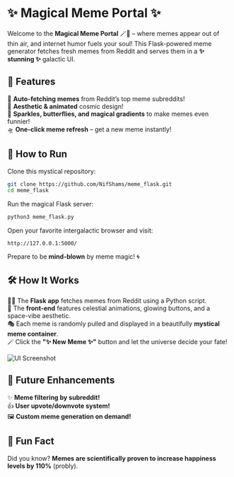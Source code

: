 
# ✨ Magical Meme Portal ✨  

Welcome to the **Magical Meme Portal** 🪄🚀 – where memes appear out of thin air, and internet humor fuels your soul! This Flask-powered meme generator fetches fresh memes from Reddit and serves them in a **✨ stunning ✨** galactic UI.  

## 🌟 Features  
🔮 **Auto-fetching memes** from Reddit’s top meme subreddits!  
🎨 **Aesthetic & animated** cosmic design!  
💫 **Sparkles, butterflies, and magical gradients** to make memes even funnier!  
🛸 **One-click meme refresh** – get a new meme instantly!  

## 🚀 How to Run  

Clone this mystical repository:  
```bash
git clone https://github.com/NifShams/meme_flask.git  
cd meme_flask
```

Run the magical Flask server:  
```bash
python3 meme_flask.py
```

Open your favorite intergalactic browser and visit:  
```
http://127.0.0.1:5000/
```
Prepare to be **mind-blown** by meme magic! 🌀  

## 🛠️ How It Works  
🧙‍♂️ The **Flask app** fetches memes from Reddit using a Python script.  
🌌 The **front-end** features celestial animations, glowing buttons, and a space-vibe aesthetic.  
🎭 Each meme is randomly pulled and displayed in a beautifully **mystical meme container**.  
🪄 Click the **"✨ New Meme ✨"** button and let the universe decide your fate!  

![UI Screenshot](https://github.com/NifShams/meme_flask/blob/main/example.png)  

## 🔮 Future Enhancements  
✨ **Meme filtering by subreddit!**  
👍 **User upvote/downvote system!**  
🖼️ **Custom meme generation on demand!**  

## 🤯 Fun Fact  
Did you know? **Memes are scientifically proven to increase happiness levels by 110%** (probly).  
